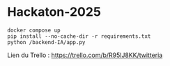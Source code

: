 # Hackaton-2025

`docker compose up`
<br>
`pip install --no-cache-dir -r requirements.txt`
<br>
`python /backend-IA/app.py`

Lien du Trello : https://trello.com/b/R95lJ8KK/twitteria

